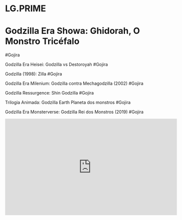 <h1>LG.PRIME</h1>


<h1>Godzilla Era Showa: Ghidorah, O Monstro Tricéfalo</h1>
<p>#Gojira</p>

Godzilla Era Heisei: Godzilla vs Destoroyah
#Gojira


Godzilla (1998): Zilla
#Gojira


Godzilla Era Milenium: Godzilla contra Mechagodzilla (2002)
#Gojira


Godzilla Ressurgence: Shin Godzilla
#Gojira


Trilogia Animada: Godzilla Earth Planeta dos monstros
#Gojira


Godzilla Era Monsterverse: Godzilla Rei dos Monstros (2019)
#Gojira


<iframe width="560" height="315" src="https://www.youtube.com/embed/WPziRuBHOWo?si=11qXwPaMPzzqOks9" title="YouTube video player" frameborder="0" allow="accelerometer; autoplay; clipboard-write; encrypted-media; gyroscope; picture-in-picture; web-share" referrerpolicy="strict-origin-when-cross-origin" allowfullscreen></iframe>